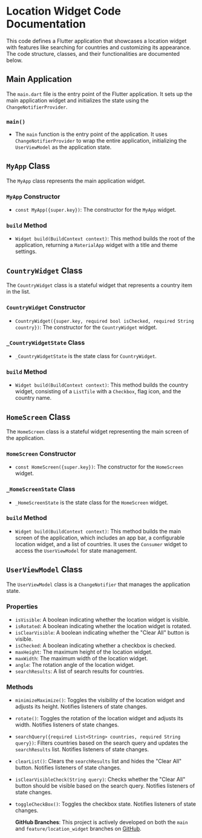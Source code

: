 # Location Widget Code Documentation

This code defines a Flutter application that showcases a location widget with features like searching for countries and customizing its appearance. The code structure, classes, and their functionalities are documented below.

## Main Application

The `main.dart` file is the entry point of the Flutter application. It sets up the main application widget and initializes the state using the `ChangeNotifierProvider`.

### `main()`

- The `main` function is the entry point of the application. It uses `ChangeNotifierProvider` to wrap the entire application, initializing the `UserViewModel` as the application state.

## `MyApp` Class

The `MyApp` class represents the main application widget.

### `MyApp` Constructor

- `const MyApp({super.key})`: The constructor for the `MyApp` widget.

### `build` Method

- `Widget build(BuildContext context)`: This method builds the root of the application, returning a `MaterialApp` widget with a title and theme settings.

## `CountryWidget` Class

The `CountryWidget` class is a stateful widget that represents a country item in the list.

### `CountryWidget` Constructor

- `CountryWidget({super.key, required bool isChecked, required String country})`: The constructor for the `CountryWidget` widget.

### `_CountryWidgetState` Class

- `_CountryWidgetState` is the state class for `CountryWidget`.

### `build` Method

- `Widget build(BuildContext context)`: This method builds the country widget, consisting of a `ListTile` with a `Checkbox`, flag icon, and the country name.

## `HomeScreen` Class

The `HomeScreen` class is a stateful widget representing the main screen of the application.

### `HomeScreen` Constructor

- `const HomeScreen({super.key})`: The constructor for the `HomeScreen` widget.

### `_HomeScreenState` Class

- `_HomeScreenState` is the state class for the `HomeScreen` widget.

### `build` Method

- `Widget build(BuildContext context)`: This method builds the main screen of the application, which includes an app bar, a configurable location widget, and a list of countries. It uses the `Consumer` widget to access the `UserViewModel` for state management.

## `UserViewModel` Class

The `UserViewModel` class is a `ChangeNotifier` that manages the application state.

### Properties

- `isVisible`: A boolean indicating whether the location widget is visible.
- `isRotated`: A boolean indicating whether the location widget is rotated.
- `isClearVisible`: A boolean indicating whether the "Clear All" button is visible.
- `isChecked`: A boolean indicating whether a checkbox is checked.
- `maxHeight`: The maximum height of the location widget.
- `maxWidth`: The maximum width of the location widget.
- `angle`: The rotation angle of the location widget.
- `searchResults`: A list of search results for countries.

### Methods

- `minimizeMaximize()`: Toggles the visibility of the location widget and adjusts its height. Notifies listeners of state changes.
- `rotate()`: Toggles the rotation of the location widget and adjusts its width. Notifies listeners of state changes.
- `searchQuery({required List<String> countries, required String query})`: Filters countries based on the search query and updates the `searchResults` list. Notifies listeners of state changes.
- `clearList()`: Clears the `searchResults` list and hides the "Clear All" button. Notifies listeners of state changes.
- `isClearVisibleCheck(String query)`: Checks whether the "Clear All" button should be visible based on the search query. Notifies listeners of state changes.
- `toggleCheckBox()`: Toggles the checkbox state. Notifies listeners of state changes.

  **GitHub Branches**: This project is actively developed on both the `main` and `feature/location_widget` branches on [GitHub](https://github.com/your-username/your-repo).


